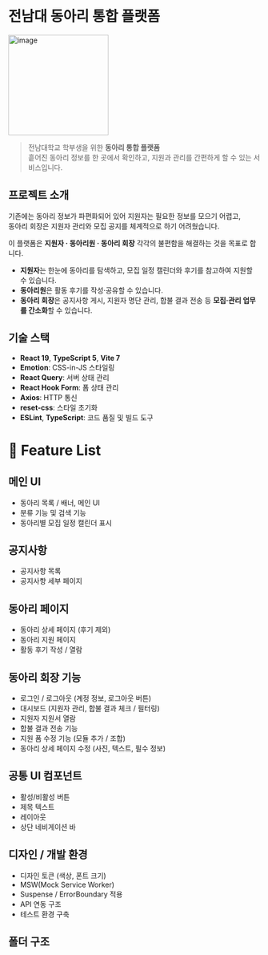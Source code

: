 # 전남대 동아리 통합 플랫폼
<img width="200" height="200" alt="image" src="https://github.com/user-attachments/assets/228d243c-9e6a-46b7-97ab-83f19b6347b0" />

> 전남대학교 학부생을 위한 **동아리 통합 플랫폼**  
> 흩어진 동아리 정보를 한 곳에서 확인하고, 지원과 관리를 간편하게 할 수 있는 서비스입니다.

## 프로젝트 소개

기존에는 동아리 정보가 파편화되어 있어 지원자는 필요한 정보를 모으기 어렵고,  
동아리 회장은 지원자 관리와 모집 공지를 체계적으로 하기 어려웠습니다.  

이 플랫폼은 **지원자 · 동아리원 · 동아리 회장** 각각의 불편함을 해결하는 것을 목표로 합니다.

- **지원자**는 한눈에 동아리를 탐색하고, 모집 일정 캘린더와 후기를 참고하여 지원할 수 있습니다.  
- **동아리원**은 활동 후기를 작성·공유할 수 있습니다.  
- **동아리 회장**은 공지사항 게시, 지원자 명단 관리, 합불 결과 전송 등 **모집·관리 업무를 간소화**할 수 있습니다.  


## 기술 스택

- **React 19**, **TypeScript 5**, **Vite 7**
- **Emotion**: CSS-in-JS 스타일링
- **React Query**: 서버 상태 관리
- **React Hook Form**: 폼 상태 관리
- **Axios**: HTTP 통신
- **reset-css**: 스타일 초기화
- **ESLint**, **TypeScript**: 코드 품질 및 빌드 도구


# 📌 Feature List

## 메인 UI
- 동아리 목록 / 배너, 메인 UI
- 분류 기능 및 검색 기능
- 동아리별 모집 일정 캘린더 표시

## 공지사항
- 공지사항 목록
- 공지사항 세부 페이지

## 동아리 페이지
- 동아리 상세 페이지 (후기 제외)
- 동아리 지원 페이지
- 활동 후기 작성 / 열람

## 동아리 회장 기능
- 로그인 / 로그아웃 (계정 정보, 로그아웃 버튼)
- 대시보드 (지원자 관리, 합불 결과 체크 / 필터링)
- 지원자 지원서 열람
- 합불 결과 전송 기능
- 지원 폼 수정 기능 (모듈 추가 / 조합)
- 동아리 상세 페이지 수정 (사진, 텍스트, 필수 정보)

## 공통 UI 컴포넌트
- 활성/비활성 버튼
- 제목 텍스트
- 레이아웃
- 상단 네비게이션 바

## 디자인 / 개발 환경
- 디자인 토큰 (색상, 폰트 크기)
- MSW(Mock Service Worker)
- Suspense / ErrorBoundary 적용
- API 연동 구조
- 테스트 환경 구축


## 폴더 구조



